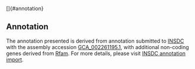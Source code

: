 []{#annotation}

Annotation
----------

The annotation presented is derived from annotation submitted to
[INSDC](http://www.insdc.org) with the assembly accession
[GCA\_002261195.1](http://www.ebi.ac.uk/ena/data/view/GCA_002261195.1),
with additional non-coding genes derived from
[Rfam](http://rfam.xfam.org/). For more details, please visit [INSDC
annotation
import](http://ensemblgenomes.org/info/data/insdc_annotation).
